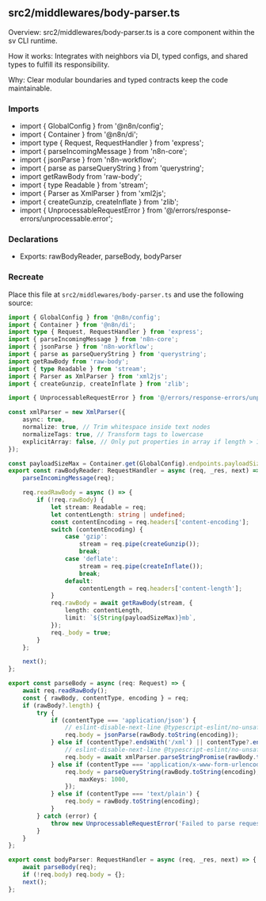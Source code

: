 ## src2/middlewares/body-parser.ts

Overview: src2/middlewares/body-parser.ts is a core component within the sv CLI runtime.

How it works: Integrates with neighbors via DI, typed configs, and shared types to fulfill its responsibility.

Why: Clear modular boundaries and typed contracts keep the code maintainable.

### Imports

- import { GlobalConfig } from '@n8n/config';
- import { Container } from '@n8n/di';
- import type { Request, RequestHandler } from 'express';
- import { parseIncomingMessage } from 'n8n-core';
- import { jsonParse } from 'n8n-workflow';
- import { parse as parseQueryString } from 'querystring';
- import getRawBody from 'raw-body';
- import { type Readable } from 'stream';
- import { Parser as XmlParser } from 'xml2js';
- import { createGunzip, createInflate } from 'zlib';
- import { UnprocessableRequestError } from '@/errors/response-errors/unprocessable.error';

### Declarations

- Exports: rawBodyReader, parseBody, bodyParser

### Recreate

Place this file at `src2/middlewares/body-parser.ts` and use the following source:

```ts
import { GlobalConfig } from '@n8n/config';
import { Container } from '@n8n/di';
import type { Request, RequestHandler } from 'express';
import { parseIncomingMessage } from 'n8n-core';
import { jsonParse } from 'n8n-workflow';
import { parse as parseQueryString } from 'querystring';
import getRawBody from 'raw-body';
import { type Readable } from 'stream';
import { Parser as XmlParser } from 'xml2js';
import { createGunzip, createInflate } from 'zlib';

import { UnprocessableRequestError } from '@/errors/response-errors/unprocessable.error';

const xmlParser = new XmlParser({
	async: true,
	normalize: true, // Trim whitespace inside text nodes
	normalizeTags: true, // Transform tags to lowercase
	explicitArray: false, // Only put properties in array if length > 1
});

const payloadSizeMax = Container.get(GlobalConfig).endpoints.payloadSizeMax;
export const rawBodyReader: RequestHandler = async (req, _res, next) => {
	parseIncomingMessage(req);

	req.readRawBody = async () => {
		if (!req.rawBody) {
			let stream: Readable = req;
			let contentLength: string | undefined;
			const contentEncoding = req.headers['content-encoding'];
			switch (contentEncoding) {
				case 'gzip':
					stream = req.pipe(createGunzip());
					break;
				case 'deflate':
					stream = req.pipe(createInflate());
					break;
				default:
					contentLength = req.headers['content-length'];
			}
			req.rawBody = await getRawBody(stream, {
				length: contentLength,
				limit: `${String(payloadSizeMax)}mb`,
			});
			req._body = true;
		}
	};

	next();
};

export const parseBody = async (req: Request) => {
	await req.readRawBody();
	const { rawBody, contentType, encoding } = req;
	if (rawBody?.length) {
		try {
			if (contentType === 'application/json') {
				// eslint-disable-next-line @typescript-eslint/no-unsafe-assignment
				req.body = jsonParse(rawBody.toString(encoding));
			} else if (contentType?.endsWith('/xml') || contentType?.endsWith('+xml')) {
				// eslint-disable-next-line @typescript-eslint/no-unsafe-assignment
				req.body = await xmlParser.parseStringPromise(rawBody.toString(encoding));
			} else if (contentType === 'application/x-www-form-urlencoded') {
				req.body = parseQueryString(rawBody.toString(encoding), undefined, undefined, {
					maxKeys: 1000,
				});
			} else if (contentType === 'text/plain') {
				req.body = rawBody.toString(encoding);
			}
		} catch (error) {
			throw new UnprocessableRequestError('Failed to parse request body', (error as Error).message);
		}
	}
};

export const bodyParser: RequestHandler = async (req, _res, next) => {
	await parseBody(req);
	if (!req.body) req.body = {};
	next();
};

```
